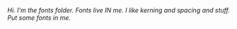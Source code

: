 *Hi. I'm the fonts folder. Fonts live IN me. I like kerning and spacing and stuff. Put some fonts in me.*
